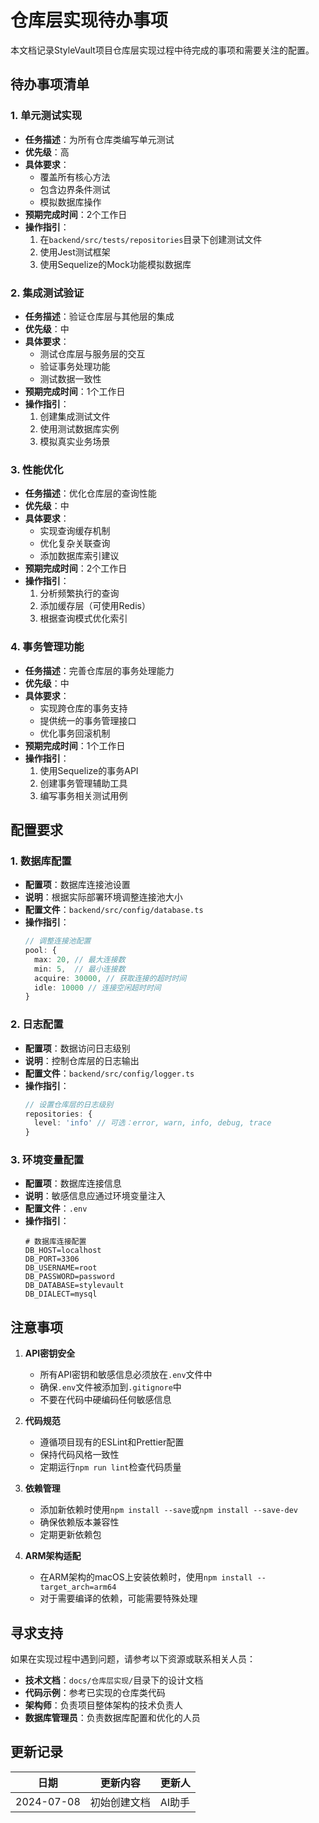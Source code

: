 # 仓库层实现待办事项

本文档记录StyleVault项目仓库层实现过程中待完成的事项和需要关注的配置。

## 待办事项清单

### 1. 单元测试实现

- **任务描述**：为所有仓库类编写单元测试
- **优先级**：高
- **具体要求**：
  - 覆盖所有核心方法
  - 包含边界条件测试
  - 模拟数据库操作
- **预期完成时间**：2个工作日
- **操作指引**：
  1. 在`backend/src/tests/repositories`目录下创建测试文件
  2. 使用Jest测试框架
  3. 使用Sequelize的Mock功能模拟数据库

### 2. 集成测试验证

- **任务描述**：验证仓库层与其他层的集成
- **优先级**：中
- **具体要求**：
  - 测试仓库层与服务层的交互
  - 验证事务处理功能
  - 测试数据一致性
- **预期完成时间**：1个工作日
- **操作指引**：
  1. 创建集成测试文件
  2. 使用测试数据库实例
  3. 模拟真实业务场景

### 3. 性能优化

- **任务描述**：优化仓库层的查询性能
- **优先级**：中
- **具体要求**：
  - 实现查询缓存机制
  - 优化复杂关联查询
  - 添加数据库索引建议
- **预期完成时间**：2个工作日
- **操作指引**：
  1. 分析频繁执行的查询
  2. 添加缓存层（可使用Redis）
  3. 根据查询模式优化索引

### 4. 事务管理功能

- **任务描述**：完善仓库层的事务处理能力
- **优先级**：中
- **具体要求**：
  - 实现跨仓库的事务支持
  - 提供统一的事务管理接口
  - 优化事务回滚机制
- **预期完成时间**：1个工作日
- **操作指引**：
  1. 使用Sequelize的事务API
  2. 创建事务管理辅助工具
  3. 编写事务相关测试用例

## 配置要求

### 1. 数据库配置

- **配置项**：数据库连接池设置
- **说明**：根据实际部署环境调整连接池大小
- **配置文件**：`backend/src/config/database.ts`
- **操作指引**：
  ```typescript
  // 调整连接池配置
  pool: {
    max: 20, // 最大连接数
    min: 5,  // 最小连接数
    acquire: 30000, // 获取连接的超时时间
    idle: 10000 // 连接空闲超时时间
  }
  ```

### 2. 日志配置

- **配置项**：数据访问日志级别
- **说明**：控制仓库层的日志输出
- **配置文件**：`backend/src/config/logger.ts`
- **操作指引**：
  ```typescript
  // 设置仓库层的日志级别
  repositories: {
    level: 'info' // 可选：error, warn, info, debug, trace
  }
  ```

### 3. 环境变量配置

- **配置项**：数据库连接信息
- **说明**：敏感信息应通过环境变量注入
- **配置文件**：`.env`
- **操作指引**：
  ```
  # 数据库连接配置
  DB_HOST=localhost
  DB_PORT=3306
  DB_USERNAME=root
  DB_PASSWORD=password
  DB_DATABASE=stylevault
  DB_DIALECT=mysql
  ```

## 注意事项

1. **API密钥安全**
   - 所有API密钥和敏感信息必须放在`.env`文件中
   - 确保`.env`文件被添加到`.gitignore`中
   - 不要在代码中硬编码任何敏感信息

2. **代码规范**
   - 遵循项目现有的ESLint和Prettier配置
   - 保持代码风格一致性
   - 定期运行`npm run lint`检查代码质量

3. **依赖管理**
   - 添加新依赖时使用`npm install --save`或`npm install --save-dev`
   - 确保依赖版本兼容性
   - 定期更新依赖包

4. **ARM架构适配**
   - 在ARM架构的macOS上安装依赖时，使用`npm install --target_arch=arm64`
   - 对于需要编译的依赖，可能需要特殊处理

## 寻求支持

如果在实现过程中遇到问题，请参考以下资源或联系相关人员：

- **技术文档**：`docs/仓库层实现/`目录下的设计文档
- **代码示例**：参考已实现的仓库类代码
- **架构师**：负责项目整体架构的技术负责人
- **数据库管理员**：负责数据库配置和优化的人员

## 更新记录

| 日期 | 更新内容 | 更新人 |
|------|---------|--------|
| 2024-07-08 | 初始创建文档 | AI助手 |